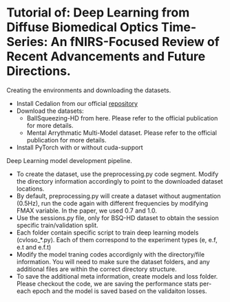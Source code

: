 # Tutorial of: Deep Learning from Diffuse Biomedical Optics Time-Series: An fNIRS-Focused Review of Recent Advancements and Future Directions.

Creating the environments and downloading the datasets. 
- Install Cedalion from our official [repository](https://github.com/ibs-lab/cedalion)
- Download the datasets:
  - BallSqueezing-HD from here. Please refer to the official publication for more details.
  - Mental Arrythmatic Multi-Model dataset. Please refer to the official publication for more details.
- Install PyTorch with or without cuda-support

Deep Learning model development pipeline.
- To create the dataset, use the preprocessing.py code segment. Modify the directory information accordingly to point to the downloaded dataset locations.
- By default, preprocessing.py will create a dataset without augmentation (0.5Hz), run the code again with different frequencies by modifying FMAX variable. In the paper, we used 0.7 and 1.0. 
- Use the sessions.py file, only for BSQ-HD dataset to obtain the session specific train/validation split.  
- Each folder contain specific script to train deep learning models (cvloso_*.py). Each of them correspond to the experiment types (e, e.f, e.t and e.f.t)
- Modify the model traning codes accordignly with the directory/file information. You will need to make sure the dataset folders, and any additional files are within the correct directory structure.
- To save the additional meta information, create models and loss folder. Please checkout the code, we are saving the performance stats per-each epoch and the model is saved based on the validaiton losses. 
